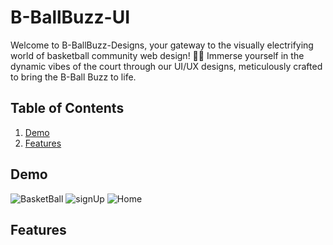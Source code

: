 # B-BallBuzz-UI
Welcome to B-BallBuzz-Designs, your gateway to the visually electrifying world of basketball community web design! 🏀✨ Immerse yourself in the dynamic vibes of the court through our UI/UX designs, meticulously crafted to bring the B-Ball Buzz to life.

<!-- Table of Contents -->
## Table of Contents

1. [Demo](#demo)
2. [Features](#features)

<!-- Demo Section -->
## Demo
![BasketBall](https://github.com/zeel09062001/B-BallBuzz-UI/assets/154539584/1aa009ef-c030-453c-9819-7359ece0420f)
![signUp](https://github.com/zeel09062001/B-BallBuzz-UI/assets/154539584/3edbf2c7-f767-40fc-840f-3ad6f6bffe07)
![Home](https://github.com/zeel09062001/B-BallBuzz-UI/assets/154539584/ef60280d-06c4-4afd-86ec-af0df0bf12f9)

<!-- Features Section -->
## Features
